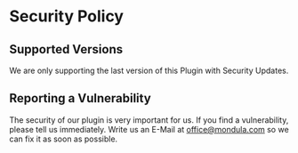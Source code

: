 # Security Policy

## Supported Versions

We are only supporting the last version of this Plugin with Security Updates.

## Reporting a Vulnerability

The security of our plugin is very important for us.
If you find a vulnerability, please tell us immediately. 
Write us an E-Mail at office@mondula.com so we can fix it as soon as possible.

